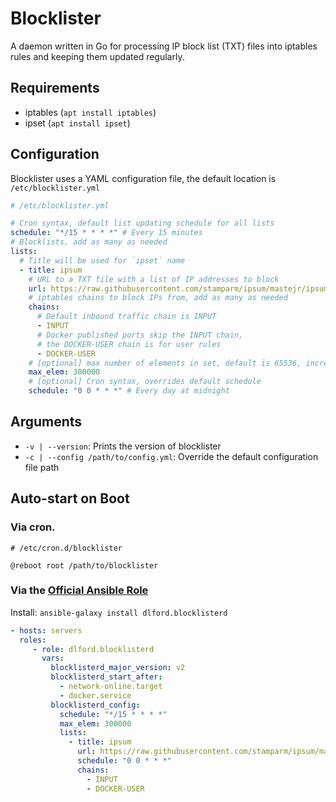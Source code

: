 # Blocklister

A daemon written in Go for processing IP block list (TXT) files into iptables rules and keeping them updated regularly.

## Requirements

- iptables (`apt install iptables`)
- ipset (`apt install ipset`)

## Configuration

Blocklister uses a YAML configuration file, the default location is `/etc/blocklister.yml`

```yml
# /etc/blocklister.yml

# Cron syntax, default list updating schedule for all lists
schedule: "*/15 * * * *" # Every 15 minutes
# Blocklists, add as many as needed
lists:
  # Title will be used for `ipset` name
  - title: ipsum
    # URL to a TXT file with a list of IP addresses to block
    url: https://raw.githubusercontent.com/stamparm/ipsum/mastejr/ipsum.txt
    # iptables chains to block IPs from, add as many as needed
    chains:
      # Default inbound traffic chain is INPUT
      - INPUT
      # Docker published ports skip the INPUT chain,
      # the DOCKER-USER chain is for user rules
      - DOCKER-USER
    # [optional] max number of elements in set, default is 65536, increase for larger lists
    max_elem: 300000
    # [optional] Cron syntax, overrides default schedule
    schedule: "0 0 * * *" # Every day at midnight
```

## Arguments

- `-v | --version`: Prints the version of blocklister
- `-c | --config /path/to/config.yml`: Override the default configuration file path

## Auto-start on Boot

### Via cron.

```
# /etc/cron.d/blocklister

@reboot root /path/to/blocklister
```

### Via the [Official Ansible Role](https://galaxy.ansible.com/dlford/blocklisterd)

Install: `ansible-galaxy install dlford.blocklisterd`

```yml
- hosts: servers
  roles:
     - role: dlford.blocklisterd
       vars:
         blocklisterd_major_version: v2
         blocklisterd_start_after:
           - network-online.target
           - docker.service
         blocklisterd_config:
           schedule: "*/15 * * * *"
           max_elem: 300000
           lists:
             - title: ipsum
               url: https://raw.githubusercontent.com/stamparm/ipsum/master/ipsum.txt
               schedule: "0 0 * * *"
               chains:
                 - INPUT
                 - DOCKER-USER
```

